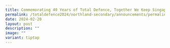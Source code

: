 ```yaml
---
title: Commemorating 40 Years of Total Defence, Together We Keep Singapore Strong
permalink: /totaldefence2024/northland-secondary/announcements/permalink/
date: 2024-02-20
layout: post
description: ""
image: ""
variant: tiptap
---
```

